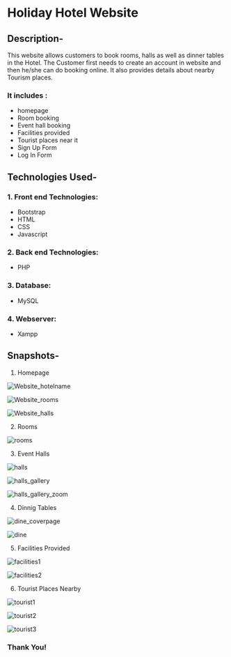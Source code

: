 # Holiday Hotel Website 


## Description-
   This website allows customers to book rooms, halls as well as dinner tables in the Hotel. The Customer first needs to create an account in website and then he/she can do booking online. It also provides details about nearby Tourism places. 
   
### It includes :

  - homepage
  - Room booking
  - Event hall booking
  - Facilities provided
  - Tourist places near it
  - Sign Up Form
  - Log In Form

## Technologies Used-

### 1. Front end Technologies:
  - Bootstrap
  - HTML
  - CSS
  - Javascript
  
### 2. Back end Technologies:
  - PHP
  
### 3. Database:
  - MySQL
  
### 4. Webserver:
  - Xampp


## Snapshots-

1. Homepage

![Website_hotelname](https://github.com/zainmd123/Group-10-SE-Project/blob/main/readmeImages/homepage1.png)

![Website_rooms](https://github.com/zainmd123/Group-10-SE-Project/blob/main/readmeImages/homepage2.png)

![Website_halls](https://github.com/zainmd123/Group-10-SE-Project/blob/main/readmeImages/homepage3.png)


2. Rooms

![rooms](https://github.com/zainmd123/Group-10-SE-Project/blob/main/readmeImages/rooms1.png)

3. Event Halls

![halls](https://github.com/zainmd123/Group-10-SE-Project/blob/main/readmeImages/halls1.png)

![halls_gallery](https://github.com/zainmd123/Group-10-SE-Project/blob/main/readmeImages/halls2.png)

![halls_gallery_zoom](https://github.com/zainmd123/Group-10-SE-Project/blob/main/readmeImages/halls3.png)

4. Dinnig Tables

![dine_coverpage](https://github.com/zainmd123/Group-10-SE-Project/blob/main/readmeImages/dine1.png)

![dine](https://github.com/zainmd123/Group-10-SE-Project/blob/main/readmeImages/dine2.png)

5. Facilities Provided

![facilities1](https://github.com/zainmd123/Group-10-SE-Project/blob/main/readmeImages/facilities1.png)

![facilities2](https://github.com/zainmd123/Group-10-SE-Project/blob/main/readmeImages/facilities2.png)

6. Tourist Places Nearby

![tourist1](https://github.com/zainmd123/Group-10-SE-Project/blob/main/readmeImages/tourist_places1.png)

![tourist2](https://github.com/zainmd123/Group-10-SE-Project/blob/main/readmeImages/tourist_places2.png)

![tourist3](https://github.com/zainmd123/Group-10-SE-Project/blob/main/readmeImages/tourist_places3.png)


### Thank You!
